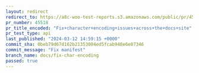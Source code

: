 ```yaml
---
layout: redirect
redirect_to: https://a8c-woo-test-reports.s3.amazonaws.com/public/pr/45518/api/index.html
pr_number: 45518
pr_title_encoded: "Fix+character+encoding+issues+across+the+docs+site"
pr_test_type: api
last_published: "2024-03-12 14:59:15 +0000"
commit_sha: 0beb79d67d162b21353004ed5fcab948e6e07346
commit_message: "Fix manifest"
branch_name: docs/fix-char-encoding
passed: true
---
```

